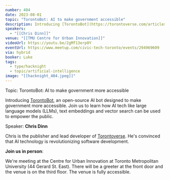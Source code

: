 ```yaml
---
number: 404
date: 2023-08-01
topic: "TorontoBot: AI to make government accessible"
description: Introducing [TorontoBot](https://torontoverse.com/articles/a6_rscnPTmG_8auFQPvg7w/meet-torontobot-torontoverses-ai-powered-municipal), an open-source AI bot designed to make government more accessible. Join us to learn how AI tech like large language models (LLMs), text embeddings and vector search can be used to empower the public.
speakers:
  - "[[Chris Dinn]]"
venue: "[[TMU Centre for Urban Innovation]]"
videoUrl: https://youtu.be/2gMf13erp0Y
eventUrl: https://www.meetup.com/civic-tech-toronto/events/294969609
via: hybrid
booker: Luke
tags:
  - type/hacknight
  - topic/artificial-intelligence
image: "[[hacknight_404.jpeg]]"
---
```


Topic: TorontoBot: AI to make government more accessible

Introducing [TorontoBot](https://torontoverse.com/articles/a6_rscnPTmG_8auFQPvg7w/meet-torontobot-torontoverses-ai-powered-municipal), an open-source AI bot designed to make government more accessible. Join us to learn how AI tech like large language models (LLMs), text embeddings and vector search can be used to empower the public.

Speaker: **Chris Dinn**

Chris is the publisher and lead developer of [Torontoverse](https://torontoverse.com/). He's convinced that AI technology is revolutionizing software development.

**Join us in person**:

We're meeting at the Centre for Urban Innovation at Toronto Metropolitan University (44 Gerard St. East). There will be a greeter at the front door and the venue is on the third floor. The venue is fully accessible.
